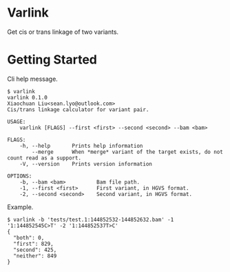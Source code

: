 # Varlink

Get cis or trans linkage of two variants.

# Getting Started

Cli help message.

```shell
$ varlink
varlink 0.1.0
Xiaochuan Liu<sean.lyo@outlook.com>
Cis/trans linkage calculator for variant pair.

USAGE:
    varlink [FLAGS] --first <first> --second <second> --bam <bam>

FLAGS:
    -h, --help       Prints help information
        --merge      When *merge* variant of the target exists, do not count read as a support.
    -V, --version    Prints version information

OPTIONS:
    -b, --bam <bam>          Bam file path.
    -1, --first <first>      First variant, in HGVS format.
    -2, --second <second>    Second variant, in HGVS format.
```

Example.

```shell
$ varlink -b 'tests/test.1:144852532-144852632.bam' -1 '1:144852545C>T' -2 '1:144852537T>C'
{
  "both": 0,
  "first": 829,
  "second": 425,
  "neither": 849
}
```
